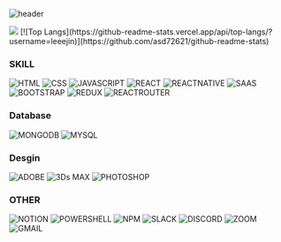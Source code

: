 <!-- 안녕하세요 프론트개발자를 지망하고 있습니다 👋
HELLO, I am preparing a FRONT-END Developer 👋
こんにちはFRONT-ENDの開発者をご用意しております 👋 -->
![header](https://capsule-render.vercel.app/api?type=waving&color=1976d2&height=300&section=header&text=안녕하세요프론트개발자를지망하고있습니다👋HELLO,IampreparingaFRONT-ENDDeveloper👋こんにちはFRONT-ENDの開発者をご用意しております%20render&fontSize=20)

<img src="https://capsule-render.vercel.app/api?type=waving&color=1976d2&height=150&section=footer" />
[![Top Langs](https://github-readme-stats.vercel.app/api/top-langs/?username=leeejin)](https://github.com/asd72621/github-readme-stats)

### SKILL
![HTML](https://img.shields.io/badge/HTML-239120?style=for-the-badge&logo=html5&logoColor=white)
![CSS](https://img.shields.io/badge/CSS-239120?&style=for-the-badge&logo=css3&logoColor=white)
![JAVASCRIPT](https://img.shields.io/badge/JavaScript-F7DF1E?style=for-the-badge&logo=JavaScript&logoColor=white)
![REACT](https://img.shields.io/badge/React-20232A?style=for-the-badge&logo=react&logoColor=61DAFB)
![REACTNATIVE](https://img.shields.io/badge/React_Native-20232A?style=for-the-badge&logo=react&logoColor=61DAFB)
![SAAS](https://img.shields.io/badge/Sass-CC6699?style=for-the-badge&logo=sass&logoColor=white)
![BOOTSTRAP](https://img.shields.io/badge/Bootstrap-563D7C?style=for-the-badge&logo=bootstrap&logoColor=white)
![REDUX](https://img.shields.io/badge/Redux-593D88?style=for-the-badge&logo=redux&logoColor=white)
![REACTROUTER](https://img.shields.io/badge/React_Router-CA4245?style=for-the-badge&logo=react-router&logoColor=white)
### Database
![MONGODB](https://img.shields.io/badge/MongoDB-4EA94B?style=for-the-badge&logo=mongodb&logoColor=white)
![MYSQL](https://img.shields.io/badge/MySQL-00000F?style=for-the-badge&logo=mysql&logoColor=white)
### Desgin
![ADOBE](https://img.shields.io/badge/Adobe%20XD-470137?style=for-the-badge&logo=Adobe%20XD&logoColor=#FF61F6)
![3Ds MAX](https://img.shields.io/badge/blender-%23F5792A.svg?style=for-the-badge&logo=blender&logoColor=white)
![PHOTOSHOP](https://img.shields.io/badge/Adobe%20Photoshop-31A8FF?logo=adobephotoshop&logoColor=fff&style=for-the-badge)

### OTHER
![NOTION](https://img.shields.io/badge/Notion-%23000000.svg?style=for-the-badge&logo=notion&logoColor=white)
![POWERSHELL](https://img.shields.io/badge/Powershell-2CA5E0?style=for-the-badge&logo=powershell&logoColor=white)
![NPM](https://img.shields.io/badge/npm-CB3837?style=for-the-badge&logo=npm&logoColor=white)
![SLACK](https://img.shields.io/badge/Slack-4A154B?style=for-the-badge&logo=slack&logoColor=white)
![DISCORD](https://img.shields.io/badge/Discord-7289DA?style=for-the-badge&logo=discord&logoColor=white)
![ZOOM](https://img.shields.io/badge/Zoom-2D8CFF?style=for-the-badge&logo=zoom&logoColor=white)
![GMAIL](https://img.shields.io/badge/Gmail-D14836?style=for-the-badge&logo=gmail&logoColor=white)

